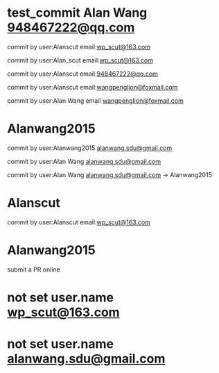 # test_commit  Alan Wang 948467222@qq.com

commit by user:Alanscut email:wp_scut@163.com

commit by user:Alan_scut email:wp_scut@163.com

commit by user:Alanscut email:948467222@qq.com

commit by user:Alanscut email:wangpenglion@foxmail.com

commit by user:Alan Wang email wangpenglion@foxmail.com

# Alanwang2015
commit by user:Alanwang2015 alanwang.sdu@gmail.com

commit by user:Alan Wang alanwang.sdu@gmail.com

commit by user:Alan Wang alanwang.sdu@gmail.com -> Alanwang2015


# Alanscut
commit by user:Alanscut email:wp_scut@163.com

# Alanwang2015
submit a PR online


# not set user.name wp_scut@163.com

# not set user.name alanwang.sdu@gmail.com

